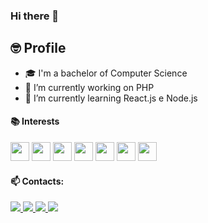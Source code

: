 ### Hi there 👋

<!--
**wellysonvie/wellysonvie** is a ✨ _special_ ✨ repository because its `README.md` (this file) appears on your GitHub profile.
-->
## 🤓 Profile
- 🎓 I'm a bachelor of Computer Science
- 🔭 I’m currently working on PHP
- 🌱 I’m currently learning React.js e Node.js

#### 📚 Interests
<p>
	<img src="https://devicon.dev/devicon.git/icons/html5/html5-original-wordmark.svg" height="30" width="30">
	<img src="https://devicon.dev/devicon.git/icons/css3/css3-original-wordmark.svg" height="30" width="30">
	<img src="https://devicon.dev/devicon.git/icons/javascript/javascript-original.svg" height="30" width="30">
	<img src="https://devicon.dev/devicon.git/icons/react/react-original-wordmark.svg" height="30" width="30">
	<img src="https://devicon.dev/devicon.git/icons/nodejs/nodejs-original.svg" height="30" width="30">
	<img src="https://devicon.dev/devicon.git/icons/php/php-original.svg" height="30" width="30">
	<img src="https://devicon.dev/devicon.git/icons/laravel/laravel-plain-wordmark.svg" height="30" width="30">
</p>

#### 📫 Contacts:

<p>
  <a href="https://www.linkedin.com/in/wellyson-vieira-b0651b178">
	<img src="https://img.shields.io/static/v1?label=&message=Linkedin&color=2867B2&style=flat-square&logo=linkedin&logoColor=white">
	</a>
	<a href="mailto:wellysonvie@gmail.com">
    <img src="https://img.shields.io/static/v1?label=&message=E-mail&color=0060aa&style=flat-square&logo=microsoft%20Outlook&logoColor=white">
  </a>
  <a href="https://www.facebook.com/wellyson.fla">
	<img src="https://img.shields.io/static/v1?label=&message=Facebook&color=1673ea&style=flat-square&logo=facebook&logoColor=white">
	</a>
	<a href="https://twitter.com/wellysonvie">
	<img src="https://img.shields.io/static/v1?label=&message=Twitter&color=1da1f2&style=flat-square&logo=twitter&logoColor=white">
	</a>
</p>


